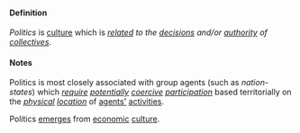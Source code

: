 #### Definition

*Politics* is [culture](https://github.com/gcassel/Modular-Organization-Terminology/blob/master/terms/culture.md) which is *[related](https://github.com/gcassel/Modular-Organization-Terminology/blob/master/terms/relate.md) to the [decisions](https://github.com/gcassel/Modular-Organization-Terminology/blob/master/terms/decide.md) and/or [authority](https://github.com/gcassel/Modular-Organization-Terminology/blob/master/terms/authority.md) of [collectives](https://github.com/gcassel/Modular-Organization-Terminology/blob/master/terms/collective.md)*.

#### Notes

Politics is most closely associated with group agents (such as *nation-states*) which *[require](https://github.com/gcassel/Modular-Organization-Terminology/blob/master/terms/require.md) [potentially](https://github.com/gcassel/Modular-Organization-Terminology/blob/master/terms/potential.md) [coercive](https://github.com/gcassel/Modular-Organization-Terminology/blob/master/terms/coerce.md) [participation](https://github.com/gcassel/Modular-Organization-Terminology/blob/master/terms/participate.md)* based territorially on the *[physical](https://github.com/gcassel/Modular-Organization-Terminology/blob/master/terms/physical.md) [location](https://github.com/gcassel/Modular-Organization-Terminology/blob/master/terms/location.md)* of [agents'](https://github.com/gcassel/Modular-Organization-Terminology/blob/master/terms/agent.md) [activities](https://github.com/gcassel/Modular-Organization-Terminology/blob/master/terms/activity.md).

Politics [emerges](https://github.com/gcassel/Modular-Organization-Terminology/blob/master/terms/emergence.md) from [economic](https://github.com/gcassel/Modular-Organization-Terminology/blob/master/terms/economy.md) [culture](https://github.com/gcassel/Modular-Organization-Terminology/blob/master/terms/culture.md).
